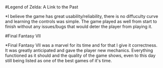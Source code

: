 #Legend of Zelda: A Link to the Past

*I believe the game has great usability/reliability, there is no diffuculty curve and learning the controls was simple. The game played as well from start to finish without any issues/bugs that would deter the player from playing it.


#Final Fantasy VII

*Final Fantasy VII was a marvel for its time and for that I give it correctness. It was greatly anticipated and gave the player new mechanics. Everything functioned as it should and the quality of the game shows, even to this day still being listed as one of the best games of it's time.
